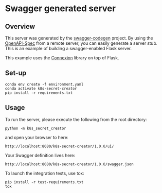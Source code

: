 # Swagger generated server

## Overview

This server was generated by the [swagger-codegen](https://github.com/swagger-api/swagger-codegen) project. By using the
[OpenAPI-Spec](https://github.com/swagger-api/swagger-core/wiki) from a remote server, you can easily generate a server stub.  This
is an example of building a swagger-enabled Flask server.

This example uses the [Connexion](https://github.com/zalando/connexion) library on top of Flask.

## Set-up

```shell
conda env create -f environment.yaml
conda activate k8s-secret-creator
pip install -r requirements.txt
```

## Usage

To run the server, please execute the following from the root directory:

```shell
python -m k8s_secret_creator
```

and open your browser to here:

```
http://localhost:8080/k8s-secret-creator/1.0.0/ui/
```

Your Swagger definition lives here:

```
http://localhost:8080/k8s-secret-creator/1.0.0/swagger.json
```

To launch the integration tests, use tox:

```shell
pip install -r test-requirements.txt
tox
```